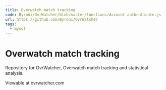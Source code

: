 ```yaml
---
title: Overwatch match tracking
code: Byroni/OvrWatcher/blob/master/functions/Account-authenticate.js
url: https://github.com/Byroni/OvrWatcher
tags: 
  - mysql
---
```


# Overwatch match tracking

Repository for OvrWatcher, Overwatch match tracking and statistical analysis.

Viewable at ovrwatcher.com
